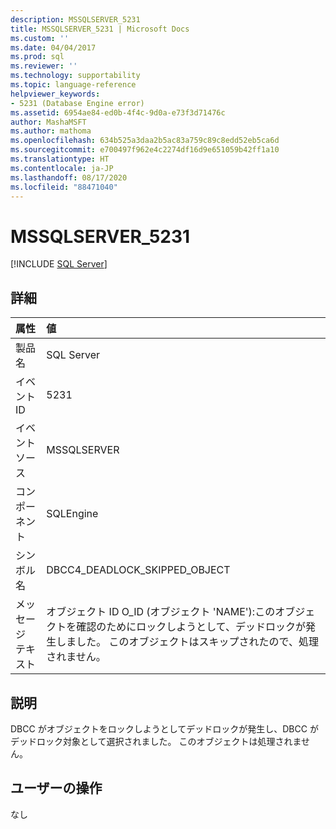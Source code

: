 ```yaml
---
description: MSSQLSERVER_5231
title: MSSQLSERVER_5231 | Microsoft Docs
ms.custom: ''
ms.date: 04/04/2017
ms.prod: sql
ms.reviewer: ''
ms.technology: supportability
ms.topic: language-reference
helpviewer_keywords:
- 5231 (Database Engine error)
ms.assetid: 6954ae84-ed0b-4f4c-9d0a-e73f3d71476c
author: MashaMSFT
ms.author: mathoma
ms.openlocfilehash: 634b525a3daa2b5ac83a759c89c8edd52eb5ca6d
ms.sourcegitcommit: e700497f962e4c2274df16d9e651059b42ff1a10
ms.translationtype: HT
ms.contentlocale: ja-JP
ms.lasthandoff: 08/17/2020
ms.locfileid: "88471040"
---
```

# <a name="mssqlserver_5231"></a>MSSQLSERVER_5231
 [!INCLUDE [SQL Server](../../includes/applies-to-version/sqlserver.md)]
  
## <a name="details"></a>詳細  
  
| 属性 | 値 |  
| :-------- | :---- |  
|製品名|SQL Server|  
|イベント ID|5231|  
|イベント ソース|MSSQLSERVER|  
|コンポーネント|SQLEngine|  
|シンボル名|DBCC4_DEADLOCK_SKIPPED_OBJECT|  
|メッセージ テキスト|オブジェクト ID O_ID (オブジェクト 'NAME'):このオブジェクトを確認のためにロックしようとして、デッドロックが発生しました。 このオブジェクトはスキップされたので、処理されません。|  
  
## <a name="explanation"></a>説明  
DBCC がオブジェクトをロックしようとしてデッドロックが発生し、DBCC がデッドロック対象として選択されました。 このオブジェクトは処理されません。  
  
## <a name="user-action"></a>ユーザーの操作  
なし  
  
